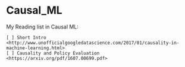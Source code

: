 # Causal_ML
My Reading list in Causal ML:

    [ ] Short Intro <http://www.unofficialgoogledatascience.com/2017/01/causality-in-machine-learning.html>
    [ ] Causality and Policy Evaluation <https://arxiv.org/pdf/1607.00699.pdf>
